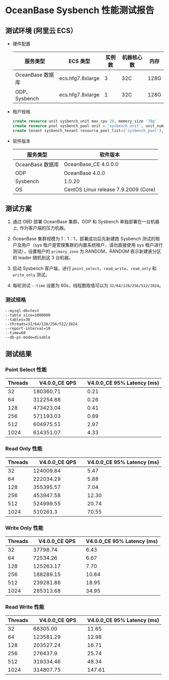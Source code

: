 # OceanBase Sysbench 性能测试报告

## 测试环境 (阿里云 ECS）

* 硬件配置

  |     服务类型      |      ECS 类型      | 实例数 | 机器核心数 |  内存  |
  |---------------|------------------|-----|------|------|
  | OceanBase 数据库 | ecs.hfg7.8xlarge | 3   |  32C  | 128G |
  | ODP、Sysbench  | ecs.hfg7.8xlarge | 1   |  32C  | 128G |

* 租户规格

  ```sql
  create resource unit sysbench_unit max_cpu 26, memory_size '70g'
  create resource pool sysbench_pool unit = 'sysbench_unit', unit_num = 1, zone_list=('zone1','zone2','zone3');
  create tenant sysbench_tenant resource_pool_list=('sysbench_pool'),  zone_list('zone1', 'zone2', 'zone3'), primary_zone=RANDOM, locality='F@zone1,F@zone2,F@zone3' set variables ob_compatibility_mode='mysql', ob_tcp_invited_nodes='%';
  ```

* 软件版本

  |     服务类型      |                 软件版本                 |
  |---------------|--------------------------------------|
  | OceanBase 数据库 | OceanBase_CE 4.0.0.0                     |
  | ODP           | OceanBase 4.0.0                       |
  | Sysbench      | 1.0.20                               |
  | OS            | CentOS Linux release 7.9.2009 (Core) |

## 测试方案

1. 通过 OBD 部署 OceanBase 集群，ODP 和 Sysbench 单独部署在一台机器上, 作为客户端的压力机器。
2. OceanBase 集群规模为 1：1：1，部署成功后先新建跑 Sysbench 测试的租户及用户（sys 租户是管理集群的内置系统租户，请勿直接使用 sys 租户进行测试），设置租户的 `primary_zone` 为 RANDOM，RANDOM 表示新建表分区的 leader 随机到这 3 台机器。

3. 启动 Sysbench 客户端，进行 `point_select`、`read_write`、`read_only` 和 `write_only` 测试。

4. 每轮测试 `--time` 设置为 60s，线程数取值可以为 `32/64/128/256/512/1024`。

### 测试规格

```shell
--mysql-db=test 
--table_size=1000000 
--tables=30 
--threads=32/64/128/256/512/1024 
--report-interval=10 
--time=60
--db-ps-mode=disable
```

## 测试结果

### Point Select 性能

| Threads | V4.0.0_CE QPS            | V4.0.0_CE 95% Latency (ms)            |
|---------|--------------------------|---------------------------------------|
| 32      | 180360.71                | 0.21                                  |
| 64      | 312254.88                | 0.26                                  |
| 128     | 473423.04                | 0.41                                  |
| 256     | 571193.03                | 0.89                                  |
| 512     | 604975.51                | 2.97                                  |
| 1024    | 614351.07                | 4.33                                  |

### Read Only 性能

| Threads | V4.0.0_CE QPS            | V4.0.0_CE 95% Latency (ms)            |
|---------|--------------------------|---------------------------------------|
| 32      | 124009.84                | 5.47                                  |
| 64      | 222034.29                | 5.88                                  |
| 128     | 355395.57                | 7.04                                  |
| 256     | 453947.58                | 12.30                                 |
| 512     | 524999.55                | 20.74                                 |
| 1024    | 510261.3                 | 70.55                                 |

### Write Only 性能

| Threads | V4.0.0_CE QPS           | V4.0.0_CE 95% Latency (ms)            |
|---------|-------------------------|---------------------------------------|
| 32      | 37798.74                | 6.43                                  |
| 64      | 72534.26                | 6.67                                  |
| 128     | 125263.17               | 7.70                                  |
| 256     | 188289.15               | 10.84                                 |
| 512     | 239281.86               | 18.95                                 |
| 1024    | 285313.68               | 34.95                                 |

### Read Write 性能

| Threads | V4.0.0_CE QPS            | V4.0.0_CE 95% Latency (ms)             |
|---------|--------------------------|----------------------------------------|
| 32      | 68305.00                 | 11.65                                  |
| 64      | 123581.29                | 12.98                                  |
| 128     | 203527.24                | 16.71                                  |
| 256     | 276437.9                 | 25.74                                  |
| 512     | 319334.46                | 48.34                                  |
| 1024    | 314807.75                | 147.61                                 |
